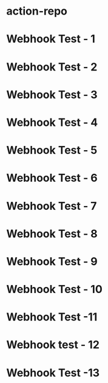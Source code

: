 # action-repo
# Webhook Test - 1
# Webhook Test - 2
# Webhook Test - 3
# Webhook Test - 4
# Webhook Test - 5
# Webhook Test - 6
# Webhook Test - 7
# Webhook Test - 8
# Webhook Test -  9
# Webhook Test - 10
# Webhook Test -11
# Webhook test - 12
# Webhook Test -13

